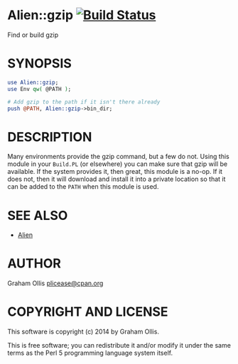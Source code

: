 # Alien::gzip [![Build Status](https://travis-ci.org/PerlAlien/Alien-gzip.svg?branch=main)](https://travis-ci.org/PerlAlien/Alien-gzip)

Find or build gzip

# SYNOPSIS

```perl
use Alien::gzip;
use Env qw( @PATH );

# Add gzip to the path if it isn't there already
push @PATH, Alien::gzip->bin_dir;
```

# DESCRIPTION

Many environments provide the gzip command, but a few do not.
Using this module in your `Build.PL` (or elsewhere) you can
make sure that gzip will be available.  If the system provides
it, then great, this module is a no-op.  If it does not, then
it will download and install it into a private location so that
it can be added to the `PATH` when this module is used.

# SEE ALSO

- [Alien](https://metacpan.org/pod/Alien)

# AUTHOR

Graham Ollis <plicease@cpan.org>

# COPYRIGHT AND LICENSE

This software is copyright (c) 2014 by Graham Ollis.

This is free software; you can redistribute it and/or modify it under
the same terms as the Perl 5 programming language system itself.
